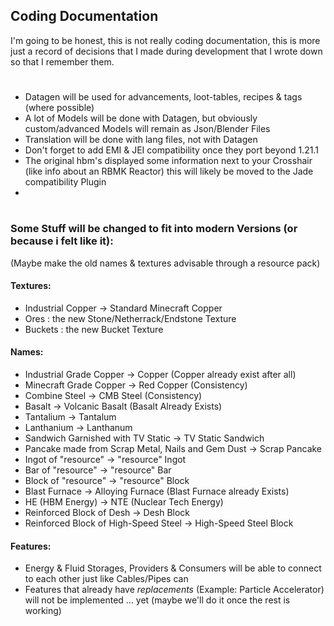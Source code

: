 ## Coding Documentation
I'm going to be honest, this is not really coding documentation, this is more just a record of decisions that I made during development that I wrote down so that I remember them.
#
- Datagen will be used for advancements, loot-tables, recipes & tags (where possible)
- A lot of Models will be done with Datagen, but obviously custom/advanced Models will remain as Json/Blender Files
- Translation will be done with lang files, not with Datagen
- Don't forget to add EMI & JEI compatibility once they port beyond 1.21.1
- The original hbm's displayed some information next to your Crosshair (like info about an RBMK Reactor) this will likely be moved to the Jade compatibility Plugin
- 
#
### Some Stuff will be changed to fit into modern Versions (or because i felt like it):
(Maybe make the old names & textures advisable through a resource pack)
#### Textures:
- Industrial Copper -> Standard Minecraft Copper
- Ores : the new Stone/Netherrack/Endstone Texture
- Buckets : the new Bucket Texture
#### Names:
- Industrial Grade Copper -> Copper (Copper already exist after all)
- Minecraft Grade Copper -> Red Copper (Consistency)
- Combine Steel -> CMB Steel (Consistency)
- Basalt -> Volcanic Basalt (Basalt Already Exists)
- Tantalium -> Tantalum
- Lanthanium -> Lanthanum
- Sandwich Garnished with TV Static -> TV Static Sandwich
- Pancake made from Scrap Metal, Nails and Gem Dust -> Scrap Pancake
- Ingot of "resource" -> "resource" Ingot
- Bar of "resource" -> "resource" Bar
- Block of "resource" -> "resource" Block
- Blast Furnace -> Alloying Furnace (Blast Furnace already Exists)
- HE (HBM Energy) -> NTE (Nuclear Tech Energy)
- Reinforced Block of Desh -> Desh Block
- Reinforced Block of High-Speed Steel -> High-Speed Steel Block
#### Features:
- Energy & Fluid Storages, Providers & Consumers will be able to connect to each other just like Cables/Pipes can
- Features that already have *replacements* (Example: Particle Accelerator) will not be implemented ... yet (maybe we'll do it once the rest is working)

